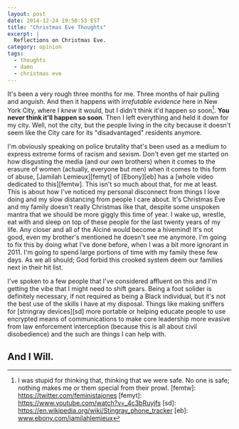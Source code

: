 ```yaml
---
layout: post
date: 2014-12-24 19:50:53 EST
title: "Christmas Eve Thoughts"
excerpt: |
  Reflections on Christmas Eve.
category: opinion
tags:
  - thoughts
  - damn
  - christmas eve
---
```


It's been a very rough three months for me. Three months of hair pulling and
anguish. And then it happens with *irrefutable evidence* here in New York City,
where I *knew* it would, but I didn't think it'd happen so soon[^1]. **You never
think it'll happen so soon**. Then I left everything and held it down for my
city. Well, not the city, but the people living in the city because it
doesn't seem like the City care for its "disadvantaged" residents anymore.

I'm obviously speaking on police brutality that's been used as a medium to
express extreme forms of racism and sexism. Don't even get me started on how
disgusting the media (and our _own_ brothers) when it comes to the erasure of
women (actually, everyone but men) when it comes to this form of abuse,
[Jamilah Lemieux][femyt] of [Ebony][eb] has a 
[whole video dedicated to this][femtw]. This isn't so much about that, 
for me at least. This is about how I've noticed my personal disconnect from 
things I love doing and my slow distancing from people I care about.
It's Christmas Eve and my family doesn't really Christmas like that, despite
some unspoken mantra that we should be more giggly this time of
year. I wake up, wrestle, eat with and sleep on top of these people for the
last twenty years of my life. Any closer and all of the Alciné would become a
hivemind! It's not good, even my brother's mentioned he doesn't see me anymore.
I'm going to fix this by doing what I've done before, when I was a bit more
ignorant in 2011. I'm going to spend large portions of time with my family
these few days. As we all should; God forbid this crooked system deem our
families next in their hit list.

I've spoken to a few people that I've considered affluent on this and I'm
getting the vibe that I might need to shift gears. Being a foot solider is
definitely necessary, if not required as being a Black individual, but it's not
the best use of the skills I have at my disposal. Things like making sniffers
for [stringray devices][sd] more portable or helping educate people to use
encrypted means of communications to make core leadership more evasive from law
enforcement interception (because this is all about civil disobedience) and the
such are things I can help with.

## **And I Will.**

[^1]: I was stupid for thinking that, thinking that we were safe. No one is safe; nothing makes me or them special from their prowl.
[femtw]: https://twitter.com/feministajones
[femyt]: https://www.youtube.com/watch?v=_4c3bRuyjfs
[sd]: https://en.wikipedia.org/wiki/Stingray_phone_tracker
[eb]: www.ebony.com/jamilahlemieux
